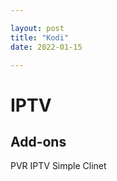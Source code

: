 ```yaml
---

layout: post
title: "Kodi"
date: 2022-01-15

---
```



# IPTV

## Add-ons

PVR IPTV Simple Clinet

